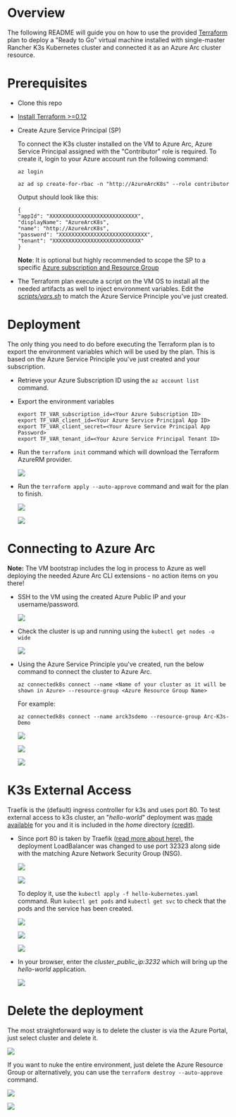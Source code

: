 # Overview

The following README will guide you on how to use the provided [Terraform](https://www.terraform.io/) plan to deploy a "Ready to Go" virtual machine installed with single-master Rancher K3s Kubernetes cluster and connected it as an Azure Arc cluster resource.

# Prerequisites

* Clone this repo

* [Install Terraform >=0.12](https://learn.hashicorp.com/terraform/getting-started/install.html)

* Create Azure Service Principal (SP)   

    To connect the K3s cluster installed on the VM to Azure Arc, Azure Service Principal assigned with the "Contributor" role is required. To create it, login to your Azure account run the following command:

    ```az login```

    ```az ad sp create-for-rbac -n "http://AzureArcK8s" --role contributor```

    Output should look like this:
    ```
    {
    "appId": "XXXXXXXXXXXXXXXXXXXXXXXXXXXX",
    "displayName": "AzureArcK8s",
    "name": "http://AzureArcK8s",
    "password": "XXXXXXXXXXXXXXXXXXXXXXXXXXXX",
    "tenant": "XXXXXXXXXXXXXXXXXXXXXXXXXXXX"
    }
    ```
    **Note**: It is optional but highly recommended to scope the SP to a specific [Azure subscription and Resource Group](https://docs.microsoft.com/en-us/cli/azure/ad/sp?view=azure-cli-latest) 

* The Terraform plan execute a script on the VM OS to install all the needed artifacts as well to inject environment variables. Edit the [*scripts/vars.sh*](../azure/terraform/scripts/vars.sh) to match the Azure Service Principle you've just created. 

# Deployment

The only thing you need to do before executing the Terraform plan is to export the environment variables which will be used by the plan. This is based on the Azure Service Principle you've just created and your subscription.  

* Retrieve your Azure Subscription ID using the ```az account list``` command.

* Export the environment variables

    ```export TF_VAR_subscription_id=<Your Azure Subscription ID>```   
    ```export TF_VAR_client_id=<Your Azure Service Principal App ID>```   
    ```export TF_VAR_client_secret=<Your Azure Service Principal App Password>```   
    ```export TF_VAR_tenant_id=<Your Azure Service Principal Tenant ID>```

* Run the ```terraform init``` command which will download the Terraform AzureRM provider.

    ![](../img/azure_terraform/01.png)

* Run the ```terraform apply --auto-approve``` command and wait for the plan to finish.

    ![](../img/azure_terraform/02.png)   

    ![](../img/azure_terraform/03.png)

# Connecting to Azure Arc

**Note:** The VM bootstrap includes the log in process to Azure as well deploying the needed Azure Arc CLI extensions - no action items on you there!

* SSH to the VM using the created Azure Public IP and your username/password.

    ![](../img/azure_terraform/04.png)

* Check the cluster is up and running using the ```kubectl get nodes -o wide```

    ![](../img/azure_terraform/05.png)

* Using the Azure Service Principle you've created, run the below command to connect the cluster to Azure Arc.

    ```az connectedk8s connect --name <Name of your cluster as it will be shown in Azure> --resource-group <Azure Resource Group Name>```

    For example:

    ```az connectedk8s connect --name arck3sdemo --resource-group Arc-K3s-Demo```

    ![](../img/azure_terraform/06.png)   

    ![](../img/azure_terraform/07.png)

    ![](../img/azure_terraform/08.png)

# K3s External Access

Traefik is the (default) ingress controller for k3s and uses port 80. To test external access to k3s cluster, an "*hello-world*" deployment was [made available](../azure/terraform/deployment/hello-kubernetes.yaml) for you and it is included in the *home* directory [(credit)](https://github.com/paulbouwer/hello-kubernetes). 

* Since port 80 is taken by Traefik [(read more about here)](https://github.com/rancher/k3s/issues/436), the deployment LoadBalancer was changed to use port 32323 along side with the matching Azure Network Security Group (NSG).

    ![](../img/azure_terraform/09.png)

    ![](../img/azure_terraform/10.png)

    To deploy it, use the ```kubectl apply -f hello-kubernetes.yaml``` command. Run ```kubectl get pods``` and ```kubectl get svc``` to check that the pods and the service has been created. 

    ![](../img/azure_terraform/11.png)

    ![](../img/azure_terraform/12.png)

    ![](../img/azure_terraform/13.png)

* In your browser, enter the *cluster_public_ip:3232* which will bring up the *hello-world* application.

    ![](../img/azure_terraform/14.png)

# Delete the deployment

The most straightforward way is to delete the cluster is via the Azure Portal, just select cluster and delete it. 

![](../img/azure_terraform/15.png)

If you want to nuke the entire environment, just delete the Azure Resource Group or alternatively, you can use the ```terraform destroy --auto-approve``` command.

![](../img/azure_terraform/16.png)

![](../img/azure_terraform/17.png)